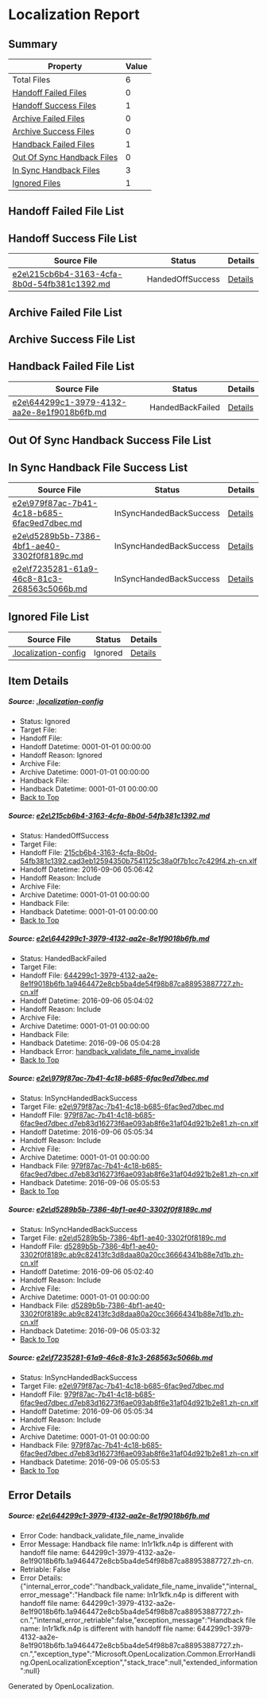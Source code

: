 # <a name='report-top'></a> Localization Report

## Summary
 Property | Value 
 -------- | ----- 
 Total Files | 6
[ Handoff Failed Files ](#handoff-failed-list)| 0
[ Handoff Success Files ](#handoff-success-list)| 1
[ Archive Failed Files ](#archive-failed-list)| 0
[ Archive Success Files ](#archive-success-list)| 0
[ Handback Failed Files ](#handback-failed-list)| 1
[ Out Of Sync Handback Files ](#outofsync-handback-success-list)| 0
[ In Sync Handback Files ](#insync-handback-success-list)| 3
[ Ignored Files ](#ignored-list)| 1

## <a name='handoff-failed-list'></a> Handoff Failed File List

## <a name='handoff-success-list'></a> Handoff Success File List
 Source File | Status | Details 
 ----------- | ------ | ------- 
 [e2e\215cb6b4-3163-4cfa-8b0d-54fb381c1392.md](https://github.com/OpenLocalizationTestOrg/ol-test0/blob/05401490e3788b3c4a445bf3fd2c9b39ea8dac64/e2e/215cb6b4-3163-4cfa-8b0d-54fb381c1392.md) | HandedOffSuccess | [Details](#1c106332d02e044fbfd9b6b76c56d4ef62237ffc1)

## <a name='archive-failed-list'></a> Archive Failed File List

## <a name='archive-success-list'></a> Archive Success File List

## <a name='handback-failed-list'></a> Handback Failed File List
 Source File | Status | Details 
 ----------- | ------ | ------- 
 [e2e\644299c1-3979-4132-aa2e-8e1f9018b6fb.md](https://github.com/OpenLocalizationTestOrg/ol-test0/blob/cccb13fd6b7ae5502d9b78d4b08fcac183deb7c0/e2e/644299c1-3979-4132-aa2e-8e1f9018b6fb.md) | HandedBackFailed | [Details](#8c33bcc4b9b7a56b350e6f656c670fa0d76b7a3f2)

## <a name='outofsync-handback-success-list'></a> Out Of Sync Handback Success File List

## <a name='insync-handback-success-list'></a> In Sync Handback File Success List
 Source File | Status | Details 
 ----------- | ------ | ------- 
 [e2e\979f87ac-7b41-4c18-b685-6fac9ed7dbec.md](https://github.com/OpenLocalizationTestOrg/ol-test0/blob/10944a4559a863095af66d824c7a22298a399177/e2e/979f87ac-7b41-4c18-b685-6fac9ed7dbec.md) | InSyncHandedBackSuccess | [Details](#78e309919ccb54cd091e60df4b9e9df8ec277b703)
 [e2e\d5289b5b-7386-4bf1-ae40-3302f0f8189c.md](https://github.com/OpenLocalizationTestOrg/ol-test0/blob/9b4121ec9d5551ceb896571713e5d7d3aa0c4b83/e2e/d5289b5b-7386-4bf1-ae40-3302f0f8189c.md) | InSyncHandedBackSuccess | [Details](#afcad0966e347b55e475797750d80569e4a58cfe4)
 [e2e\f7235281-61a9-46c8-81c3-268563c5066b.md](https://github.com/OpenLocalizationTestOrg/ol-test0/blob/05401490e3788b3c4a445bf3fd2c9b39ea8dac64/e2e/f7235281-61a9-46c8-81c3-268563c5066b.md) | InSyncHandedBackSuccess | [Details](#78e309919ccb54cd091e60df4b9e9df8ec277b705)

## <a name='ignored-list'></a> Ignored File List
 Source File | Status | Details 
 ----------- | ------ | ------- 
 [.localization-config](https://github.com/OpenLocalizationTestOrg/ol-test0/blob/05401490e3788b3c4a445bf3fd2c9b39ea8dac64/.localization-config) | Ignored | [Details](#3d4f252ac210baf56311d7e97dcc2db10974dbd20)

## Item Details
##### <a name='3d4f252ac210baf56311d7e97dcc2db10974dbd20'></a> Source: [.localization-config](https://github.com/OpenLocalizationTestOrg/ol-test0/blob/05401490e3788b3c4a445bf3fd2c9b39ea8dac64/.localization-config)
* Status: Ignored
* Target File: 
* Handoff File: 
* Handoff Datetime: 0001-01-01 00:00:00
* Handoff Reason: Ignored
* Archive File: 
* Archive Datetime: 0001-01-01 00:00:00
* Handback File: 
* Handback Datetime: 0001-01-01 00:00:00
* [Back to Top](#report-top)

##### <a name='1c106332d02e044fbfd9b6b76c56d4ef62237ffc1'></a> Source: [e2e\215cb6b4-3163-4cfa-8b0d-54fb381c1392.md](https://github.com/OpenLocalizationTestOrg/ol-test0/blob/05401490e3788b3c4a445bf3fd2c9b39ea8dac64/e2e/215cb6b4-3163-4cfa-8b0d-54fb381c1392.md)
* Status: HandedOffSuccess
* Target File: 
* Handoff File: [215cb6b4-3163-4cfa-8b0d-54fb381c1392.cad3eb12594350b7541125c38a0f7b1cc7c429f4.zh-cn.xlf](https://github.com/OpenLocalizationTestOrg/ol-test0-handoff/blob/8113db8b2b4a09de23fd23f7f264670fe979784c/ol-handoff/OpenLocalizationTestOrg/ol-test0-zhcn/ci/ht/215cb6b4-3163-4cfa-8b0d-54fb381c1392.cad3eb12594350b7541125c38a0f7b1cc7c429f4.zh-cn.xlf)
* Handoff Datetime: 2016-09-06 05:06:42
* Handoff Reason: Include
* Archive File: 
* Archive Datetime: 0001-01-01 00:00:00
* Handback File: 
* Handback Datetime: 0001-01-01 00:00:00
* [Back to Top](#report-top)

##### <a name='8c33bcc4b9b7a56b350e6f656c670fa0d76b7a3f2'></a> Source: [e2e\644299c1-3979-4132-aa2e-8e1f9018b6fb.md](https://github.com/OpenLocalizationTestOrg/ol-test0/blob/cccb13fd6b7ae5502d9b78d4b08fcac183deb7c0/e2e/644299c1-3979-4132-aa2e-8e1f9018b6fb.md)
* Status: HandedBackFailed
* Target File: 
* Handoff File: [644299c1-3979-4132-aa2e-8e1f9018b6fb.1a9464472e8cb5ba4de54f98b87ca88953887727.zh-cn.xlf](https://github.com/OpenLocalizationTestOrg/ol-test0-handoff/blob/31d3baaad2dbff065a9e8c07b5a778fdedbf501b/ol-handoff/OpenLocalizationTestOrg/ol-test0-zhcn/ci/ht/644299c1-3979-4132-aa2e-8e1f9018b6fb.1a9464472e8cb5ba4de54f98b87ca88953887727.zh-cn.xlf)
* Handoff Datetime: 2016-09-06 05:04:02
* Handoff Reason: Include
* Archive File: 
* Archive Datetime: 0001-01-01 00:00:00
* Handback File: 
* Handback Datetime: 2016-09-06 05:04:28
* Handback Error: [handback_validate_file_name_invalide](#8c33bcc4b9b7a56b350e6f656c670fa0d76b7a3f2handback_validate_file_name_invalide)
* [Back to Top](#report-top)

##### <a name='78e309919ccb54cd091e60df4b9e9df8ec277b703'></a> Source: [e2e\979f87ac-7b41-4c18-b685-6fac9ed7dbec.md](https://github.com/OpenLocalizationTestOrg/ol-test0/blob/10944a4559a863095af66d824c7a22298a399177/e2e/979f87ac-7b41-4c18-b685-6fac9ed7dbec.md)
* Status: InSyncHandedBackSuccess
* Target File: [e2e\979f87ac-7b41-4c18-b685-6fac9ed7dbec.md](https://github.com/OpenLocalizationTestOrg/ol-test0-zhcn/blob/2067c14fc5ef5ad38ef5f852d2ea981f626b77cb/e2e/979f87ac-7b41-4c18-b685-6fac9ed7dbec.md)
* Handoff File: [979f87ac-7b41-4c18-b685-6fac9ed7dbec.d7eb83d16273f6ae093ab8f6e31af04d921b2e81.zh-cn.xlf](https://github.com/OpenLocalizationTestOrg/ol-test0-handoff/blob/eb62569e80debeb595ced74f73fa05dc768a13a2/ol-handoff/OpenLocalizationTestOrg/ol-test0-zhcn/ci/ht/979f87ac-7b41-4c18-b685-6fac9ed7dbec.d7eb83d16273f6ae093ab8f6e31af04d921b2e81.zh-cn.xlf)
* Handoff Datetime: 2016-09-06 05:05:34
* Handoff Reason: Include
* Archive File: 
* Archive Datetime: 0001-01-01 00:00:00
* Handback File: [979f87ac-7b41-4c18-b685-6fac9ed7dbec.d7eb83d16273f6ae093ab8f6e31af04d921b2e81.zh-cn.xlf](https://github.com/OpenLocalizationTestOrg/ol-test0-handback/blob/8f416f8bcc89652aaddea1c31fb6ec4e19480517/ol-handback/OpenLocalizationTestOrg/ol-test0-zhcn/ci/ht/979f87ac-7b41-4c18-b685-6fac9ed7dbec.d7eb83d16273f6ae093ab8f6e31af04d921b2e81.zh-cn.xlf)
* Handback Datetime: 2016-09-06 05:05:53
* [Back to Top](#report-top)

##### <a name='afcad0966e347b55e475797750d80569e4a58cfe4'></a> Source: [e2e\d5289b5b-7386-4bf1-ae40-3302f0f8189c.md](https://github.com/OpenLocalizationTestOrg/ol-test0/blob/9b4121ec9d5551ceb896571713e5d7d3aa0c4b83/e2e/d5289b5b-7386-4bf1-ae40-3302f0f8189c.md)
* Status: InSyncHandedBackSuccess
* Target File: [e2e\d5289b5b-7386-4bf1-ae40-3302f0f8189c.md](https://github.com/OpenLocalizationTestOrg/ol-test0-zhcn/blob/0489777ae019a9a986b20272c376da18eb46df50/e2e/d5289b5b-7386-4bf1-ae40-3302f0f8189c.md)
* Handoff File: [d5289b5b-7386-4bf1-ae40-3302f0f8189c.ab9c82413fc3d8daa80a20cc36664341b88e7d1b.zh-cn.xlf](https://github.com/OpenLocalizationTestOrg/ol-test0-handoff/blob/32f90dfe02ad28ac909563b32314d323bfb878a1/ol-handoff/OpenLocalizationTestOrg/ol-test0-zhcn/ci/ht/d5289b5b-7386-4bf1-ae40-3302f0f8189c.ab9c82413fc3d8daa80a20cc36664341b88e7d1b.zh-cn.xlf)
* Handoff Datetime: 2016-09-06 05:02:40
* Handoff Reason: Include
* Archive File: 
* Archive Datetime: 0001-01-01 00:00:00
* Handback File: [d5289b5b-7386-4bf1-ae40-3302f0f8189c.ab9c82413fc3d8daa80a20cc36664341b88e7d1b.zh-cn.xlf](https://github.com/OpenLocalizationTestOrg/ol-test0-handback/blob/2aa4c297afe72537358eed3bd60f60f25071c9af/ol-handback/OpenLocalizationTestOrg/ol-test0-zhcn/ci/ht/d5289b5b-7386-4bf1-ae40-3302f0f8189c.ab9c82413fc3d8daa80a20cc36664341b88e7d1b.zh-cn.xlf)
* Handback Datetime: 2016-09-06 05:03:32
* [Back to Top](#report-top)

##### <a name='78e309919ccb54cd091e60df4b9e9df8ec277b705'></a> Source: [e2e\f7235281-61a9-46c8-81c3-268563c5066b.md](https://github.com/OpenLocalizationTestOrg/ol-test0/blob/05401490e3788b3c4a445bf3fd2c9b39ea8dac64/e2e/f7235281-61a9-46c8-81c3-268563c5066b.md)
* Status: InSyncHandedBackSuccess
* Target File: [e2e\979f87ac-7b41-4c18-b685-6fac9ed7dbec.md](https://github.com/OpenLocalizationTestOrg/ol-test0-zhcn/blob/2067c14fc5ef5ad38ef5f852d2ea981f626b77cb/e2e/979f87ac-7b41-4c18-b685-6fac9ed7dbec.md)
* Handoff File: [979f87ac-7b41-4c18-b685-6fac9ed7dbec.d7eb83d16273f6ae093ab8f6e31af04d921b2e81.zh-cn.xlf](https://github.com/OpenLocalizationTestOrg/ol-test0-handoff/blob/eb62569e80debeb595ced74f73fa05dc768a13a2/ol-handoff/OpenLocalizationTestOrg/ol-test0-zhcn/ci/ht/979f87ac-7b41-4c18-b685-6fac9ed7dbec.d7eb83d16273f6ae093ab8f6e31af04d921b2e81.zh-cn.xlf)
* Handoff Datetime: 2016-09-06 05:05:34
* Handoff Reason: Include
* Archive File: 
* Archive Datetime: 0001-01-01 00:00:00
* Handback File: [979f87ac-7b41-4c18-b685-6fac9ed7dbec.d7eb83d16273f6ae093ab8f6e31af04d921b2e81.zh-cn.xlf](https://github.com/OpenLocalizationTestOrg/ol-test0-handback/blob/8f416f8bcc89652aaddea1c31fb6ec4e19480517/ol-handback/OpenLocalizationTestOrg/ol-test0-zhcn/ci/ht/979f87ac-7b41-4c18-b685-6fac9ed7dbec.d7eb83d16273f6ae093ab8f6e31af04d921b2e81.zh-cn.xlf)
* Handback Datetime: 2016-09-06 05:05:53
* [Back to Top](#report-top)


## Error Details
##### <a name='8c33bcc4b9b7a56b350e6f656c670fa0d76b7a3f2handback_validate_file_name_invalide'></a> Source: [e2e\644299c1-3979-4132-aa2e-8e1f9018b6fb.md](#8c33bcc4b9b7a56b350e6f656c670fa0d76b7a3f2)
* Error Code: handback_validate_file_name_invalide
* Error Message: Handback file name: ln1r1kfk.n4p is different with handoff file name: 644299c1-3979-4132-aa2e-8e1f9018b6fb.1a9464472e8cb5ba4de54f98b87ca88953887727.zh-cn.
* Retriable: False
* Error Details: {"internal_error_code":"handback_validate_file_name_invalide","internal_error_message":"Handback file name: ln1r1kfk.n4p is different with handoff file name: 644299c1-3979-4132-aa2e-8e1f9018b6fb.1a9464472e8cb5ba4de54f98b87ca88953887727.zh-cn.","internal_error_retriable":false,"exception_message":"Handback file name: ln1r1kfk.n4p is different with handoff file name: 644299c1-3979-4132-aa2e-8e1f9018b6fb.1a9464472e8cb5ba4de54f98b87ca88953887727.zh-cn.","exception_type":"Microsoft.OpenLocalization.Common.ErrorHandling.OpenLocalizationException","stack_trace":null,"extended_information":null}


Generated by OpenLocalization.
